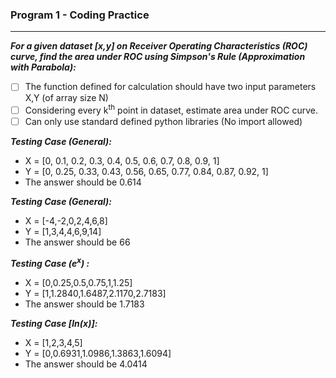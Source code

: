 ### Program 1 - Coding Practice

---------------------------------------------------------------------------------------------------------------------------------------------------

***For a given dataset [x,y] on Receiver Operating Characteristics (ROC) curve, find the area under ROC using Simpson's Rule (Approximation with Parabola):***

- [ ] The function defined for calculation should have two input parameters X,Y (of array size N)
- [ ] Considering every k<sup>th</sup> point in dataset, estimate area under ROC curve.
- [ ] Can only use standard defined python libraries (No import allowed)

***Testing Case (General):***

* X = [0, 0.1, 0.2, 0.3, 0.4, 0.5, 0.6, 0.7, 0.8, 0.9, 1]
* Y = [0, 0.25, 0.33, 0.43, 0.56, 0.65, 0.77, 0.84, 0.87, 0.92, 1]
* The answer should be 0.614

***Testing Case (General):***

* X = [-4,-2,0,2,4,6,8]
* Y = [1,3,4,4,6,9,14]
* The answer should be 66

***Testing Case (e<sup>x</sup>) :***

* X = [0,0.25,0.5,0.75,1,1.25]
* Y = [1,1.2840,1.6487,2.1170,2.7183]
* The answer should be 1.7183

***Testing Case [ln(x)]:***

* X = [1,2,3,4,5]
* Y = [0,0.6931,1.0986,1.3863,1.6094]
* The answer should be 4.0414


